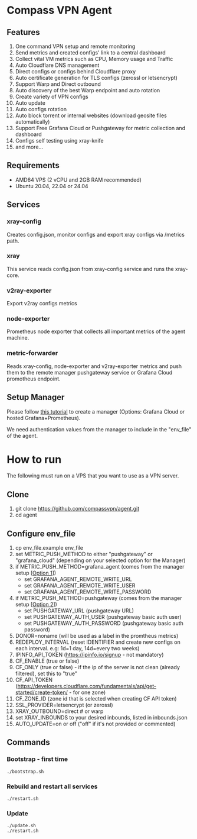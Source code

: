 # Compass VPN Agent

## Features
1. One command VPN setup and remote monitoring
2. Send metrics and created configs' link to a central dashboard
3. Collect vital VM metrics such as CPU, Memory usage and Traffic 
4. Auto Cloudflare DNS management
5. Direct configs or configs behind Cloudflare proxy
6. Auto certificate generation for TLS configs (zerossl or letsencrypt)
7. Support Warp and Direct outbound
8. Auto discovery of the best Warp endpoint and auto rotation
9. Create variety of VPN configs
10. Auto update
11. Auto configs rotation
12. Auto block torrent or internal websites (download geosite files automatically)
13. Support Free Grafana Cloud or Pushgateway for metric collection and dashboard
14. Configs self testing using xray-knife
15. and more...

## Requirements
* AMD64 VPS (2 vCPU and 2GB RAM recommended)
* Ubuntu 20.04, 22.04 or 24.04

## Services

### xray-config
Creates config.json, monitor configs and export xray configs via /metrics path.

### xray
This service reads config.json from xray-config service and runs the xray-core.

### v2ray-exporter
Export v2ray configs metrics

### node-exporter
Prometheus node exporter that collects all important metrics of the agent machine.

### metric-forwarder
Reads xray-config, node-exporter and v2ray-exporter metrics and push them to the remote manager pushgateway service or Grafana Cloud promotheus endpoint.

## Setup Manager
Please follow [this tutorial](https://github.com/compassvpn/manager) to create a manager (Options: Grafana Cloud or hosted Grafana+Prometheus). 

We need authentication values from the manager to include in the "env_file" of the agent.

# How to run

The following must run on a VPS that you want to use as a VPN server.

## Clone
1. git clone https://github.com/compassvpn/agent.git
2. cd agent

## Configure env_file
1. cp env_file.example env_file
2. set METRIC_PUSH_METHOD to either "pushgateway" or "grafana_cloud" (depending on your selected option for the Manager)
3. if METRIC_PUSH_METHOD=grafana_agent (comes from the manager setup [[Option 1](https://github.com/compassvpn/manager?tab=readme-ov-file#option-1-use-garafana-cloud)])
      * set GRAFANA_AGENT_REMOTE_WRITE_URL
      * set GRAFANA_AGENT_REMOTE_WRITE_USER
      * set GRAFANA_AGENT_REMOTE_WRITE_PASSWORD
4. if METRIC_PUSH_METHOD=pushgateway (comes from the manager setup [[Option 2](https://github.com/compassvpn/manager?tab=readme-ov-file#option-2-deploy-your-own-server)])
      * set PUSHGATEWAY_URL (pushgateway URL)
      * set PUSHGATEWAY_AUTH_USER (pushgateway basic auth user)
      * set PUSHGATEWAY_AUTH_PASSWORD (pushgateway basic auth password)
5. DONOR=noname (will be used as a label in the promtheus metrics)
6. REDEPLOY_INTERVAL (reset IDENTIFIER and create new configs on each interval. e.g: 1d=1 day, 14d=every two weeks)
7. IPINFO_API_TOKEN (https://ipinfo.io/signup - not mandatory)
8. CF_ENABLE (true or false)
9. CF_ONLY (true or false) - if the ip of the server is not clean (already filtered), set this to "true"
10. CF_API_TOKEN (https://developers.cloudflare.com/fundamentals/api/get-started/create-token/ - for one zone)
11. CF_ZONE_ID (zone id that is selected when creating CF API token)
12. SSL_PROVIDER=letsencrypt (or zerossl)
13. XRAY_OUTBOUND=direct # or warp
14. set XRAY_INBOUNDS to your desired inbounds, listed in inbounds.json
15. AUTO_UPDATE=on or off ("off" if it's not provided or commented)

## Commands

### Bootstrap - first time
```
./bootstrap.sh
```

### Rebuild and restart all services
```
./restart.sh
```

### Update
```
./update.sh
./restart.sh
```

